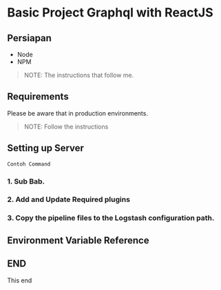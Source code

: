 # Basic Project Graphql with ReactJS
## Persiapan
- Node
- NPM

> NOTE: The instructions that follow me.

## Requirements

Please be aware that in production environments.
> NOTE: Follow the instructions
## Setting up Server

```
Contoh Command
```
### 1. Sub Bab.

### 2. Add and Update Required plugins

### 3. Copy the pipeline files to the Logstash configuration path.

## Environment Variable Reference


## END

This end
